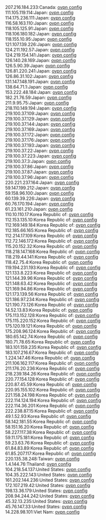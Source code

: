 207.216.184.233:Canada: [ovpn config](vpn/207_216_184_233.ovpn)  
111.105.119.114:Japan: [ovpn config](vpn/111_105_119_114.ovpn)  
114.175.236.111:Japan: [ovpn config](vpn/114_175_236_111.ovpn)  
116.58.163.110:Japan: [ovpn config](vpn/116_58_163_110.ovpn)  
118.105.125.91:Japan: [ovpn config](vpn/118_105_125_91.ovpn)  
118.106.180.182:Japan: [ovpn config](vpn/118_106_180_182.ovpn)  
118.155.10.95:Japan: [ovpn config](vpn/118_155_10_95.ovpn)  
121.107.139.226:Japan: [ovpn config](vpn/121_107_139_226.ovpn)  
124.211.192.57:Japan: [ovpn config](vpn/124_211_192_57.ovpn)  
124.219.154.141:Japan: [ovpn config](vpn/124_219_154_141.ovpn)  
126.140.28.169:Japan: [ovpn config](vpn/126_140_28_169.ovpn)  
126.5.90.39:Japan: [ovpn config](vpn/126_5_90_39.ovpn)  
126.81.220.241:Japan: [ovpn config](vpn/126_81_220_241.ovpn)  
126.86.31.102:Japan: [ovpn config](vpn/126_86_31_102.ovpn)  
131.147.148.191:Japan: [ovpn config](vpn/131_147_148_191.ovpn)  
138.64.71.1:Japan: [ovpn config](vpn/138_64_71_1.ovpn)  
153.222.48.184:Japan: [ovpn config](vpn/153_222_48_184.ovpn)  
182.21.76.59:Japan: [ovpn config](vpn/182_21_76_59.ovpn)  
211.9.95.75:Japan: [ovpn config](vpn/211_9_95_75.ovpn)  
218.110.149.194:Japan: [ovpn config](vpn/218_110_149_194.ovpn)  
219.100.37.109:Japan: [ovpn config](vpn/219_100_37_109.ovpn)  
219.100.37.129:Japan: [ovpn config](vpn/219_100_37_129.ovpn)  
219.100.37.144:Japan: [ovpn config](vpn/219_100_37_144.ovpn)  
219.100.37.169:Japan: [ovpn config](vpn/219_100_37_169.ovpn)  
219.100.37.172:Japan: [ovpn config](vpn/219_100_37_172.ovpn)  
219.100.37.176:Japan: [ovpn config](vpn/219_100_37_176.ovpn)  
219.100.37.193:Japan: [ovpn config](vpn/219_100_37_193.ovpn)  
219.100.37.22:Japan: [ovpn config](vpn/219_100_37_22.ovpn)  
219.100.37.223:Japan: [ovpn config](vpn/219_100_37_223.ovpn)  
219.100.37.3:Japan: [ovpn config](vpn/219_100_37_3.ovpn)  
219.100.37.86:Japan: [ovpn config](vpn/219_100_37_86.ovpn)  
219.100.37.87:Japan: [ovpn config](vpn/219_100_37_87.ovpn)  
219.100.37.96:Japan: [ovpn config](vpn/219_100_37_96.ovpn)  
220.221.237.164:Japan: [ovpn config](vpn/220_221_237_164.ovpn)  
59.147.199.212:Japan: [ovpn config](vpn/59_147_199_212.ovpn)  
59.158.96.100:Japan: [ovpn config](vpn/59_158_96_100.ovpn)  
60.139.39.226:Japan: [ovpn config](vpn/60_139_39_226.ovpn)  
60.76.170.194:Japan: [ovpn config](vpn/60_76_170_194.ovpn)  
61.23.161.210:Japan: [ovpn config](vpn/61_23_161_210.ovpn)  
110.10.110.17:Korea Republic of: [ovpn config](vpn/110_10_110_17.ovpn)  
112.153.135.10:Korea Republic of: [ovpn config](vpn/112_153_135_10.ovpn)  
112.169.149.184:Korea Republic of: [ovpn config](vpn/112_169_149_184.ovpn)  
112.185.66.165:Korea Republic of: [ovpn config](vpn/112_185_66_165.ovpn)  
112.214.17.109:Korea Republic of: [ovpn config](vpn/112_214_17_109.ovpn)  
112.72.146.172:Korea Republic of: [ovpn config](vpn/112_72_146_172.ovpn)  
115.20.152.32:Korea Republic of: [ovpn config](vpn/115_20_152_32.ovpn)  
118.218.147.168:Korea Republic of: [ovpn config](vpn/118_218_147_168.ovpn)  
118.219.44.141:Korea Republic of: [ovpn config](vpn/118_219_44_141.ovpn)  
118.42.75.4:Korea Republic of: [ovpn config](vpn/118_42_75_4.ovpn)  
119.194.231.193:Korea Republic of: [ovpn config](vpn/119_194_231_193.ovpn)  
121.133.8.223:Korea Republic of: [ovpn config](vpn/121_133_8_223.ovpn)  
121.144.39.96:Korea Republic of: [ovpn config](vpn/121_144_39_96.ovpn)  
121.148.63.42:Korea Republic of: [ovpn config](vpn/121_148_63_42.ovpn)  
121.169.94.86:Korea Republic of: [ovpn config](vpn/121_169_94_86.ovpn)  
121.173.139.56:Korea Republic of: [ovpn config](vpn/121_173_139_56.ovpn)  
121.186.97.234:Korea Republic of: [ovpn config](vpn/121_186_97_234.ovpn)  
121.190.73.126:Korea Republic of: [ovpn config](vpn/121_190_73_126.ovpn)  
14.52.13.83:Korea Republic of: [ovpn config](vpn/14_52_13_83.ovpn)  
175.113.152.128:Korea Republic of: [ovpn config](vpn/175_113_152_128.ovpn)  
175.115.220.152:Korea Republic of: [ovpn config](vpn/175_115_220_152.ovpn)  
175.120.19.121:Korea Republic of: [ovpn config](vpn/175_120_19_121.ovpn)  
175.208.96.124:Korea Republic of: [ovpn config](vpn/175_208_96_124.ovpn)  
180.65.142.74:Korea Republic of: [ovpn config](vpn/180_65_142_74.ovpn)  
180.71.78.65:Korea Republic of: [ovpn config](vpn/180_71_78_65.ovpn)  
183.101.159.235:Korea Republic of: [ovpn config](vpn/183_101_159_235.ovpn)  
183.107.216.67:Korea Republic of: [ovpn config](vpn/183_107_216_67.ovpn)  
1.224.147.46:Korea Republic of: [ovpn config](vpn/1_224_147_46.ovpn)  
211.106.162.117:Korea Republic of: [ovpn config](vpn/211_106_162_117.ovpn)  
211.176.20.236:Korea Republic of: [ovpn config](vpn/211_176_20_236.ovpn)  
218.239.184.26:Korea Republic of: [ovpn config](vpn/218_239_184_26.ovpn)  
220.77.154.128:Korea Republic of: [ovpn config](vpn/220_77_154_128.ovpn)  
220.87.45.59:Korea Republic of: [ovpn config](vpn/220_87_45_59.ovpn)  
220.95.155.102:Korea Republic of: [ovpn config](vpn/220_95_155_102.ovpn)  
221.158.24.198:Korea Republic of: [ovpn config](vpn/221_158_24_198.ovpn)  
222.114.124.194:Korea Republic of: [ovpn config](vpn/222_114_124_194.ovpn)  
222.114.36.201:Korea Republic of: [ovpn config](vpn/222_114_36_201.ovpn)  
222.238.87.15:Korea Republic of: [ovpn config](vpn/222_238_87_15.ovpn)  
49.1.52.93:Korea Republic of: [ovpn config](vpn/49_1_52_93.ovpn)  
58.142.181.55:Korea Republic of: [ovpn config](vpn/58_142_181_55.ovpn)  
58.151.16.20:Korea Republic of: [ovpn config](vpn/58_151_16_20.ovpn)  
58.227.117.38:Korea Republic of: [ovpn config](vpn/58_227_117_38.ovpn)  
59.11.175.181:Korea Republic of: [ovpn config](vpn/59_11_175_181.ovpn)  
59.23.63.76:Korea Republic of: [ovpn config](vpn/59_23_63_76.ovpn)  
61.84.83.89:Korea Republic of: [ovpn config](vpn/61_84_83_89.ovpn)  
61.85.207.117:Korea Republic of: [ovpn config](vpn/61_85_207_117.ovpn)  
220.135.38.248:Taiwan: [ovpn config](vpn/220_135_38_248.ovpn)  
1.4.144.76:Thailand: [ovpn config](vpn/1_4_144_76.ovpn)  
104.218.54.137:United States: [ovpn config](vpn/104_218_54_137.ovpn)  
104.35.222.143:United States: [ovpn config](vpn/104_35_222_143.ovpn)  
161.202.144.236:United States: [ovpn config](vpn/161_202_144_236.ovpn)  
172.107.219.42:United States: [ovpn config](vpn/172_107_219_42.ovpn)  
198.13.36.179:United States: [ovpn config](vpn/198_13_36_179.ovpn)  
208.94.244.242:United States: [ovpn config](vpn/208_94_244_242.ovpn)  
45.32.13.235:United States: [ovpn config](vpn/45_32_13_235.ovpn)  
45.76.147.33:United States: [ovpn config](vpn/45_76_147_33.ovpn)  
14.228.98.101:Viet Nam: [ovpn config](vpn/14_228_98_101.ovpn)  
